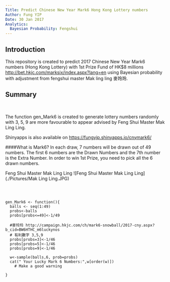 ```yaml
---
Title: Predict Chinese New Year Mark6 Hong Kong Lottery numbers
Author: Fung YIP
Date: 30 Jan 2017
Analytics:
  Bayesian Probability: Fengshui
---
```



## Introduction
This repository is created to predict 2017 Chinese New Year Mark6 numbers (Hong Kong Lottery) with 1st Prize Fund of HK$8 millions <http://bet.hkjc.com/marksix/index.aspx?lang=en> using Bayesian probability with adjustment from fengshui master Mak ling ling 麥玲玲.


## Summary

&nbsp; 


The function gen_Mark6 is created to generate lottery numbers randomly with 3, 5, 9 are more favourable to appear advised by Feng Shui Master Mak Ling Ling.

Shinyapps is also available on <https://fungyip.shinyapps.io/cnymark6/>

####What is Mark6?
In each draw, 7 numbers will be drawn out of 49 numbers. The first 6 numbers are the Drawn Numbers and the 7th number is the Extra Number. In order to win 1st Prize, you need to pick all the 6 drawn numbers.


Feng Shui Master Mak Ling Ling
![Feng Shui Master Mak Ling Ling](./Pictures/Mak Ling Ling.JPG)

&nbsp; 


```{r Mark6 Lotto Numbers, echo=TRUE, eval=FALSE, message=FALSE, warning=FALSE}

gen_Mark6 <- function(){
  balls <- seq(1:49)
  probs<-balls
  probs[probs<=49]<-1/49
  
  #麥玲玲 http://campaign.hkjc.com/ch/mark6-snowball/2017-cny.aspx?b_cid=BW6HTHC_m6luckynos
  # 有利數字 3,5,9
  probs[probs=3]<-1/46
  probs[probs=5]<-1/46
  probs[probs=9]<-1/46
  
  w<-sample(balls,6, prob=probs)
  cat(" Your Lucky Mark 6 Numbers:",w[order(w)])
    # Make a good warning
  
}

```

